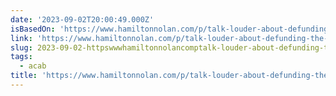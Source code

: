 ```yaml
---
date: '2023-09-02T20:00:49.000Z'
isBasedOn: 'https://www.hamiltonnolan.com/p/talk-louder-about-defunding-the-police'
link: 'https://www.hamiltonnolan.com/p/talk-louder-about-defunding-the-police'
slug: 2023-09-02-httpswwwhamiltonnolancomptalk-louder-about-defunding-the-police
tags:
  - acab
title: 'https://www.hamiltonnolan.com/p/talk-louder-about-defunding-the-police'
---
```



